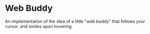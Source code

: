 # Web Buddy

An implementation of the idea of a little "web buddy" that follows your cursor, and smiles upon hovering.
